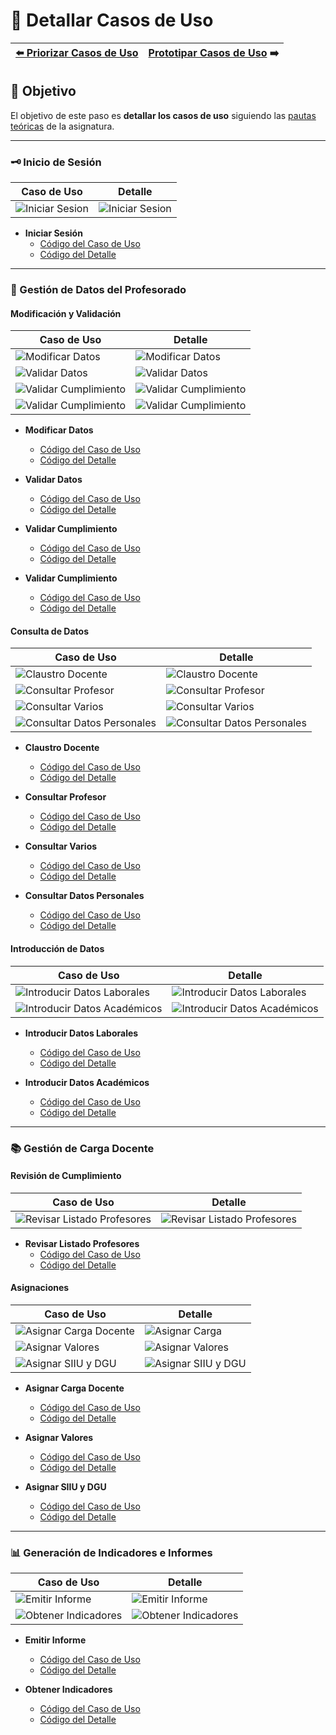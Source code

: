 # 📝 Detallar Casos de Uso

| [⬅️ Priorizar Casos de Uso](PriorizarCasosDeUso.md) | [Prototipar Casos de Uso](PrototiparCasosDeUso.md) ➡️ |
|:--|--:|

## 🎯 **Objetivo**
El objetivo de este paso es **detallar los casos de uso** siguiendo las [pautas teóricas](https://github.com/mmasias/IdSw1/blob/main/temario/contenidos/Cdu.dCdU.md#c%C3%B3mo) de la asignatura.

---

### 🗝️ Inicio de Sesión

| **Caso de Uso** | **Detalle** |
|-----------------|-------------|
| ![Iniciar Sesion](/images/modelosUML/CdU/Individuales/IniciarSesion.svg) | ![Iniciar Sesion](/images/modelosUML/CdU/DetallarCasosDeUso/Conjunto/IniciarSesion.svg) |

- **Iniciar Sesión**  
  - [Código del Caso de Uso](/modelosUML/CdU/Individuales/IniciarSesion.puml)  
  - [Código del Detalle](/modelosUML/CdU/DetallarCasosDeUso/Conjunto/IniciarSesion.puml)

---

### 📂 Gestión de Datos del Profesorado

#### Modificación y Validación

| **Caso de Uso** | **Detalle** |
|-----------------|-------------|
| ![Modificar Datos](/images/modelosUML/CdU/Individuales/ModificarDatos.svg) | ![Modificar Datos](/images/modelosUML/CdU/DetallarCasosDeUso/RRHH/ModificarDatos.svg) |
| ![Validar Datos](/images/modelosUML/CdU/Individuales/ValidarDatos.svg) | ![Validar Datos](/images/modelosUML/CdU/DetallarCasosDeUso/RRHH/ValidarDatos.svg) |
| ![Validar Cumplimiento](/images/modelosUML/CdU/Individuales/ValidarValores.svg) | ![Validar Cumplimiento](/images/modelosUML/CdU/DetallarCasosDeUso/Ordenacion/ValidarCumplimiento.svg) |
| ![Validar Cumplimiento](/images/modelosUML/CdU/Individuales/ValidarMemoriaTitulacion.svg) | ![Validar Cumplimiento](/images/modelosUML/CdU/DetallarCasosDeUso/TecnicoCalidad/ValidarCumplimiento.svg) |

- **Modificar Datos**  
  - [Código del Caso de Uso](/modelosUML/CdU/Individuales/ModificarDatos.puml)  
  - [Código del Detalle](/modelosUML/CdU/DetallarCasosDeUso/RRHH/ModificarDatos.puml)

- **Validar Datos**  
  - [Código del Caso de Uso](/modelosUML/CdU/Individuales/ValidarDatos.puml)  
  - [Código del Detalle](/modelosUML/CdU/DetallarCasosDeUso/RRHH/ValidarDatos.puml)

- **Validar Cumplimiento**  
  - [Código del Caso de Uso](/modelosUML/CdU/Individuales/ValidarValores.puml)  
  - [Código del Detalle](/modelosUML/CdU/DetallarCasosDeUso/Ordenacion/ValidarCumplimiento.puml)

- **Validar Cumplimiento**  
  - [Código del Caso de Uso](/modelosUML/CdU/Individuales/ValidarMemoriaTitulacion.puml)  
  - [Código del Detalle](/modelosUML/CdU/DetallarCasosDeUso/TecnicoCalidad/ValidarCumplimiento.puml)

#### Consulta de Datos

| **Caso de Uso** | **Detalle** |
|-----------------|-------------|
| ![Claustro Docente](/images/modelosUML/CdU/Individuales/ClaustroDocente.svg) | ![Claustro Docente](/images/modelosUML/CdU/DetallarCasosDeUso/Conjunto/ClaustroDocente.svg) |
| ![Consultar Profesor](/images/modelosUML/CdU/Individuales/ConsultarProfesor.svg) | ![Consultar Profesor](/images/modelosUML/CdU/DetallarCasosDeUso/Conjunto/ConsultarProfesor.svg) |
| ![Consultar Varios](/images/modelosUML/CdU/Individuales/ConsultarVarios.svg) | ![Consultar Varios](/images/modelosUML/CdU/DetallarCasosDeUso/Profesores/ConsultarAsignacionVarios.svg) |
| ![Consultar Datos Personales](/images/modelosUML/CdU/Individuales/ConsultarDatosPersonales.svg) | ![Consultar Datos Personales](/images/modelosUML/CdU/DetallarCasosDeUso/Profesores/ConsultarValores.svg) |

- **Claustro Docente**  
  - [Código del Caso de Uso](/modelosUML/CdU/Individuales/ClaustroDocente.puml)  
  - [Código del Detalle](/modelosUML/CdU/DetallarCasosDeUso/Conjunto/ClaustroDocente.puml)

- **Consultar Profesor**  
  - [Código del Caso de Uso](/modelosUML/CdU/Individuales/ConsultarProfesor.puml)  
  - [Código del Detalle](/modelosUML/CdU/DetallarCasosDeUso/Conjunto/ConsultarProfesor.puml)

- **Consultar Varios**  
  - [Código del Caso de Uso](/modelosUML/CdU/Individuales/ConsultarVarios.puml)  
  - [Código del Detalle](/modelosUML/CdU/DetallarCasosDeUso/Profesores/ConsultarAsignacionVarios.puml)

- **Consultar Datos Personales**  
  - [Código del Caso de Uso](/modelosUML/CdU/Individuales/ConsultarDatosPersonales.puml)  
  - [Código del Detalle](/modelosUML/CdU/DetallarCasosDeUso/Profesores/ConsultarValores.puml)

#### Introducción de Datos

| **Caso de Uso** | **Detalle** |
|-----------------|-------------|
| ![Introducir Datos Laborales](/images/modelosUML/CdU/Individuales/IntroducirDatosLaborales.svg) | ![Introducir Datos Laborales](/images/modelosUML/CdU/DetallarCasosDeUso/RRHH/IntroducirDatosLaborales.svg) |
| ![Introducir Datos Académicos](/images/modelosUML/CdU/Individuales/IntroducirDatosAcademicos.svg) | ![Introducir Datos Académicos](/images/modelosUML/CdU/DetallarCasosDeUso/Profesores/IntroducirDatosAcademicos.svg) |

- **Introducir Datos Laborales**  
  - [Código del Caso de Uso](/modelosUML/CdU/Individuales/IntroducirDatosLaborales.puml)  
  - [Código del Detalle](/modelosUML/CdU/DetallarCasosDeUso/RRHH/IntroducirDatosLaborales.puml)

- **Introducir Datos Académicos**  
  - [Código del Caso de Uso](/modelosUML/CdU/Individuales/IntroducirDatosAcademicos.puml)  
  - [Código del Detalle](/modelosUML/CdU/DetallarCasosDeUso/Profesores/IntroducirDatosAcademicos.puml)

---

### 📚 Gestión de Carga Docente

#### Revisión de Cumplimiento

| **Caso de Uso** | **Detalle** |
|-----------------|-------------|
| ![Revisar Listado Profesores](/images/modelosUML/CdU/Individuales/RevisarListadoProfesores.svg) | ![Revisar Listado Profesores](/images/modelosUML/CdU/DetallarCasosDeUso/Conjunto/RevisarListadoProfesores.svg) |

- **Revisar Listado Profesores**  
  - [Código del Caso de Uso](/modelosUML/CdU/Individuales/RevisarListadoProfesores.puml)  
  - [Código del Detalle](/modelosUML/CdU/DetallarCasosDeUso/Conjunto/RevisarListadoProfesores.puml)

#### Asignaciones

| **Caso de Uso** | **Detalle** |
|-----------------|-------------|
| ![Asignar Carga Docente](/images/modelosUML/CdU/Individuales/AsignarCargaDocente.svg) | ![Asignar Carga](/images/modelosUML/CdU/DetallarCasosDeUso/Ordenacion/AsignarCargaDocente.svg) |
| ![Asignar Valores](/images/modelosUML/CdU/Individuales/AsignarValores.svg) | ![Asignar Valores](/images/modelosUML/CdU/DetallarCasosDeUso/TecnicoCalidad/AsignarValores.svg) |
| ![Asignar SIIU y DGU](/images/modelosUML/CdU/Individuales/AsignarSIIUyDGU.svg) | ![Asignar SIIU y DGU](/images/modelosUML/CdU/DetallarCasosDeUso/TecnicoCalidad/AsignarSIIUyDGU.svg) |

- **Asignar Carga Docente**  
  - [Código del Caso de Uso](/modelosUML/CdU/Individuales/AsignarCargaDocente.puml)  
  - [Código del Detalle](/modelosUML/CdU/DetallarCasosDeUso/Ordenacion/AsignarCargaDocente.puml)

- **Asignar Valores**  
  - [Código del Caso de Uso](/modelosUML/CdU/Individuales/AsignarValores.puml)  
  - [Código del Detalle](/modelosUML/CdU/DetallarCasosDeUso/TecnicoCalidad/AsignarValores.puml)

- **Asignar SIIU y DGU**  
  - [Código del Caso de Uso](/modelosUML/CdU/Individuales/AsignarSIIUyDGU.puml)  
  - [Código del Detalle](/modelosUML/CdU/DetallarCasosDeUso/TecnicoCalidad/AsignarSIIUyDGU.puml)

---

### 📊 Generación de Indicadores e Informes

| **Caso de Uso** | **Detalle** |
|-----------------|-------------|
| ![Emitir Informe](/images/modelosUML/CdU/Individuales/EmitirInforme.svg) | ![Emitir Informe](/images/modelosUML/CdU/DetallarCasosDeUso/TecnicoCalidad/EmitirInforme.svg) |
| ![Obtener Indicadores](/images/modelosUML/CdU/Individuales/ObtenerIndicadores.svg) | ![Obtener Indicadores](/images/modelosUML/CdU/DetallarCasosDeUso/TecnicoCalidad/ObtenerIndicadores.svg) |

- **Emitir Informe**  
  - [Código del Caso de Uso](/modelosUML/CdU/Individuales/EmitirInforme.puml)  
  - [Código del Detalle](/modelosUML/CdU/DetallarCasosDeUso/TecnicoCalidad/EmitirInforme.puml)

- **Obtener Indicadores**  
  - [Código del Caso de Uso](/modelosUML/CdU/Individuales/ObtenerIndicadores.puml)  
  - [Código del Detalle](/modelosUML/CdU/DetallarCasosDeUso/TecnicoCalidad/ObtenerIndicadores.puml)
